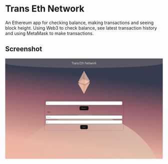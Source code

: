 # Trans Eth Network

An Ethereum app for checking balance, making transactions and seeing block height. Using Web3 to check balance, see latest transaction history and using MetaMask to make transactions.

## Screenshot

![Screenshot of Trans Eth Neetwork](./content/img/trans-eth-network.jpg 'Trans Eth Network')
